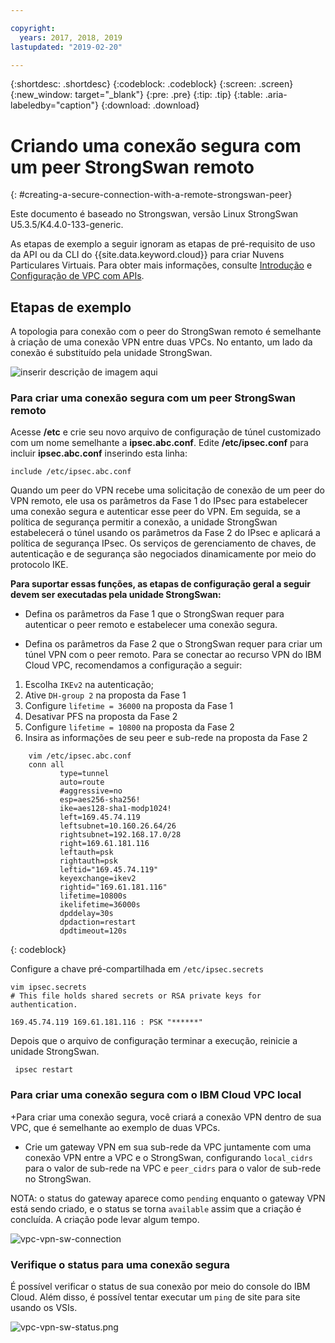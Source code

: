 ```yaml
---

copyright:
  years: 2017, 2018, 2019
lastupdated: "2019-02-20"

---
```


{:shortdesc: .shortdesc}
{:codeblock: .codeblock}
{:screen: .screen}
{:new_window: target="_blank"}
{:pre: .pre}
{:tip: .tip}
{:table: .aria-labeledby="caption"}
{:download: .download}


# Criando uma conexão segura com um peer StrongSwan remoto
{: #creating-a-secure-connection-with-a-remote-strongswan-peer}

Este documento é baseado no Strongswan, versão Linux StrongSwan U5.3.5/K4.4.0-133-generic.

As etapas de exemplo a seguir ignoram as etapas de pré-requisito de uso da API ou da CLI do {{site.data.keyword.cloud}} para criar Nuvens Particulares Virtuais. Para obter mais informações, consulte [Introdução](https://{DomainName}/docs/infrastructure/vpc?topic=vpc-getting-started-with-ibm-cloud-virtual-private-cloud-infrastructure) e [Configuração de VPC com APIs](https://{DomainName}/docs/infrastructure/vpc?topic=vpc-creating-a-vpc-using-the-rest-apis).

## Etapas de exemplo
A topologia para conexão com o peer do StrongSwan remoto é semelhante à criação de uma conexão VPN entre duas VPCs. No entanto, um lado da conexão é substituído pela unidade StrongSwan.

![inserir descrição de imagem aqui](./images/vpc-vpn-sw-figure.png)

### Para criar uma conexão segura com um peer StrongSwan remoto

Acesse **/etc** e crie seu novo arquivo de configuração de túnel customizado com um nome semelhante a **ipsec.abc.conf**. Edite **/etc/ipsec.conf** para incluir **ipsec.abc.conf** inserindo esta linha:

    include /etc/ipsec.abc.conf

Quando um peer do VPN recebe uma solicitação de conexão de um peer do VPN remoto, ele usa os parâmetros da Fase 1 do IPsec para estabelecer uma conexão segura e autenticar esse peer do VPN. Em seguida, se a política de segurança permitir a conexão, a unidade StrongSwan estabelecerá o túnel usando os parâmetros da Fase 2 do IPsec e aplicará a política de segurança IPsec. Os serviços de gerenciamento de chaves, de autenticação e de segurança são negociados dinamicamente por meio do protocolo IKE.

**Para suportar essas funções, as etapas de configuração geral a seguir devem ser executadas pela unidade StrongSwan:**

* Defina os parâmetros da Fase 1 que o StrongSwan requer para autenticar o peer remoto e estabelecer uma conexão segura.

* Defina os parâmetros da Fase 2 que o StrongSwan requer para criar um túnel VPN com o peer remoto.
Para se conectar ao recurso VPN do IBM Cloud VPC, recomendamos a configuração a seguir:

1. Escolha `IKEv2` na autenticação;
2. Ative `DH-group 2` na proposta da Fase 1
3. Configure `lifetime = 36000` na proposta da Fase 1
4. Desativar PFS na proposta da Fase 2
5. Configure `lifetime = 10800` na proposta da Fase 2
6. Insira as informações de seu peer e sub-rede na proposta da Fase 2

```
    vim /etc/ipsec.abc.conf
    conn all
           type=tunnel
           auto=route
           #aggressive=no
           esp=aes256-sha256!
           ike=aes128-sha1-modp1024!
           left=169.45.74.119
           leftsubnet=10.160.26.64/26
           rightsubnet=192.168.17.0/28
           right=169.61.181.116
           leftauth=psk
           rightauth=psk
           leftid="169.45.74.119"
           keyexchange=ikev2
           rightid="169.61.181.116"
           lifetime=10800s
           ikelifetime=36000s
           dpddelay=30s
           dpdaction=restart
           dpdtimeout=120s
```
{: codeblock}

Configure a chave pré-compartilhada em `/etc/ipsec.secrets`

```
vim ipsec.secrets
# This file holds shared secrets or RSA private keys for authentication.

169.45.74.119 169.61.181.116 : PSK "******"

```

Depois que o arquivo de configuração terminar a execução, reinicie a unidade StrongSwan.

```
 ipsec restart
```
### Para criar uma conexão segura com o IBM Cloud VPC local

 +Para criar uma conexão segura, você criará a conexão VPN dentro de sua VPC, que é semelhante ao exemplo de duas VPCs.

* Crie um gateway VPN em sua sub-rede da VPC juntamente com uma conexão VPN entre a VPC e o StrongSwan, configurando `local_cidrs` para o valor de sub-rede na VPC e `peer_cidrs` para o valor de sub-rede no StrongSwan.

NOTA: o status do gateway aparece como `pending` enquanto o gateway VPN está sendo criado, e o status se torna `available` assim que a criação é concluída. A criação pode levar algum tempo.

![vpc-vpn-sw-connection](./images/vpc-vpn-sw-connection.png)

### Verifique o status para uma conexão segura

É possível verificar o status de sua conexão por meio do console do IBM Cloud. Além disso, é possível tentar executar um `ping` de site para site usando os VSIs.

![vpc-vpn-sw-status.png](./images/vpc-vpn-sw-status.png)
